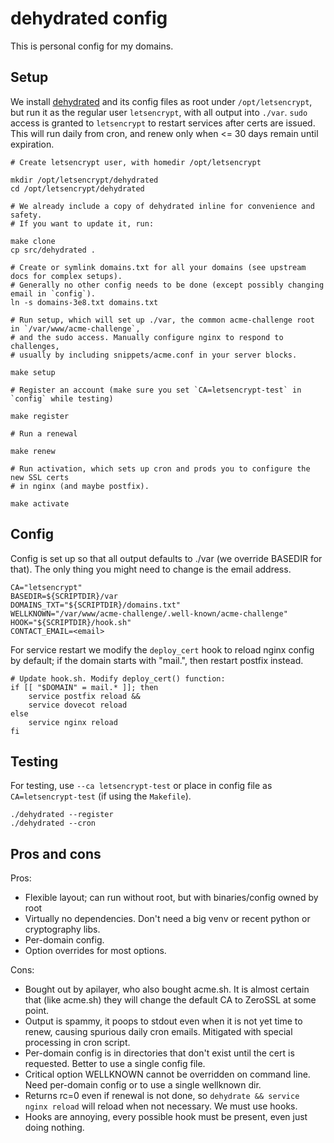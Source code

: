 # dehydrated config

This is personal config for my domains.

## Setup

We install [dehydrated](https://github.com/dehydrated-io/dehydrated) and its config files as root
under `/opt/letsencrypt`, but run it as the regular user `letsencrypt`, with all output into `./var`.
`sudo` access is granted to `letsencrypt` to restart services after certs are issued.
This will run daily from cron, and renew only when <= 30 days remain until expiration.

    # Create letsencrypt user, with homedir /opt/letsencrypt

    mkdir /opt/letsencrypt/dehydrated
    cd /opt/letsencrypt/dehydrated

    # We already include a copy of dehydrated inline for convenience and safety.
    # If you want to update it, run:

    make clone
    cp src/dehydrated .

    # Create or symlink domains.txt for all your domains (see upstream docs for complex setups).
    # Generally no other config needs to be done (except possibly changing email in `config`).
    ln -s domains-3e8.txt domains.txt

    # Run setup, which will set up ./var, the common acme-challenge root in `/var/www/acme-challenge`,
    # and the sudo access. Manually configure nginx to respond to challenges,
    # usually by including snippets/acme.conf in your server blocks.

    make setup

    # Register an account (make sure you set `CA=letsencrypt-test` in `config` while testing)

    make register

    # Run a renewal 

    make renew

    # Run activation, which sets up cron and prods you to configure the new SSL certs
    # in nginx (and maybe postfix).

    make activate

## Config

Config is set up so that all output defaults to ./var (we override BASEDIR for that).
The only thing you might need to change is the email address.

    CA="letsencrypt"
    BASEDIR=${SCRIPTDIR}/var
    DOMAINS_TXT="${SCRIPTDIR}/domains.txt"
    WELLKNOWN="/var/www/acme-challenge/.well-known/acme-challenge"
    HOOK="${SCRIPTDIR}/hook.sh"
    CONTACT_EMAIL=<email>

For service restart we modify the `deploy_cert` hook to reload nginx config by default;
if the domain starts with "mail.", then restart postfix instead.

    # Update hook.sh. Modify deploy_cert() function:
    if [[ "$DOMAIN" = mail.* ]]; then
        service postfix reload &&
        service dovecot reload
    else
        service nginx reload
    fi

## Testing

For testing, use `--ca letsencrypt-test` or place in config file as `CA=letsencrypt-test`
(if using the `Makefile`).

	./dehydrated --register
	./dehydrated --cron

## Pros and cons

Pros:

- Flexible layout; can run without root, but with binaries/config owned by root
- Virtually no dependencies. Don't need a big venv or recent python or cryptography libs.
- Per-domain config.
- Option overrides for most options.

Cons:

- Bought out by apilayer, who also bought acme.sh. It is almost certain that (like acme.sh)
  they will change the default CA to ZeroSSL at some point.
- Output is spammy, it poops to stdout even when it is not yet time to renew, causing
  spurious daily cron emails. Mitigated with special processing in cron script. 
- Per-domain config is in directories that don't exist until the cert is requested. Better
  to use a single config file.
- Critical option WELLKNOWN cannot be overridden on command line. Need per-domain config or
  to use a single wellknown dir.
- Returns rc=0 even if renewal is not done, so `dehydrate && service nginx reload` will reload
  when not necessary. We must use hooks.
- Hooks are annoying, every possible hook must be present, even just doing nothing.
